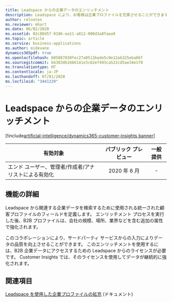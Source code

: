 ```yaml
---
title: Leadspace からの企業データのエンリッチメント
description: Leadspace により、お客様は企業プロファイルを充実させることができます。
author: relnotes
ms.reviewer: mhart
ms.date: 06/02/2020
ms.assetid: 02c80d57-9186-ea11-a812-000d3a8faea9
ms.topic: article
ms.service: business-applications
ms.author: midevane
dynamics365pdf: true
ms.openlocfilehash: 605887830fec27a0513bade5c0e12ab325eba66f
ms.sourcegitcommit: b4383db1666141e3c62ef493ca522cd5ae34e1f0
ms.translationtype: HT
ms.contentlocale: ja-JP
ms.lasthandoff: 07/01/2020
ms.locfileid: "3441229"
---
```

# <a name="enrichment-with-company-data-from-leadspace"></a>Leadspace からの企業データのエンリッチメント
[!include[artificial-intelligence/dynamics365-customer-insights banner](../includes/artificial-intelligence/dynamics365-customer-insights.md)]

| 有効対象    |  パブリック プレビュー | 一般提供 | 
| ---------- | :----------: |:----------: |
|エンド ユーザー、管理者/作成者/アナリストによる有効化|2020 年 6 月| -|






## <a name="feature-details"></a>機能の詳細
<!--feature detail start -->
Leadspace から関連する企業データを検索するために使用される統一された顧客プロファイルのフィールドを定義します。 エンリッチメント プロセスを実行した後、B2B プロファイルは、会社の規模、場所、業界などを含む追加の属性で強化されます。

このコラボレーションにより、サードパーティ サービスからの入力によりデータの品質を向上させることができます。 このエンリッチメントを使用するには、B2B 企業データにアクセスするための Leadspace からのライセンスが必要です。 Customer Insights では、そのライセンスを使用してデータが継続的に強化されます。 
<!--feature detail end -->










## <a name="see-also"></a>関連項目

<!--docs start-->
[Leadspace を使用した企業プロファイルの拡充](https://docs.microsoft.com/dynamics365/ai/customer-insights/enrichment-leadspace) (ドキュメント)
<!--docs end-->
